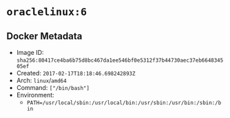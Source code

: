 # `oraclelinux:6`

## Docker Metadata

- Image ID: `sha256:80417ce4ba6b75d8bc467da1ee546bf0e5312f37b44730aec37eb664834505ef`
- Created: `2017-02-17T18:18:46.698242893Z`
- Arch: `linux`/`amd64`
- Command: `["/bin/bash"]`
- Environment:
  - `PATH=/usr/local/sbin:/usr/local/bin:/usr/sbin:/usr/bin:/sbin:/bin`
